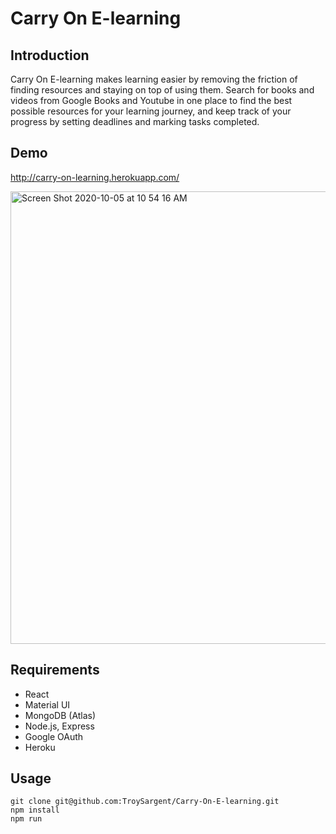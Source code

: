 # Carry On E-learning

## Introduction
Carry On E-learning makes learning easier by removing the friction of finding resources and staying on top of using them. 
Search for books and videos from Google Books and Youtube in one place to find the best possible resources for your learning journey, and keep track of your progress by setting deadlines and marking tasks completed.

## Demo
http://carry-on-learning.herokuapp.com/

<img width="724" alt="Screen Shot 2020-10-05 at 10 54 16 AM" src="https://user-images.githubusercontent.com/67436347/95103075-c95ef900-06f9-11eb-8954-45927b258b17.png">

## Requirements
* React
* Material UI
* MongoDB (Atlas)
* Node.js, Express
* Google OAuth
* Heroku

## Usage
```
git clone git@github.com:TroySargent/Carry-On-E-learning.git
npm install
npm run
```





